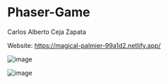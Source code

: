# Phaser-Game
Carlos Alberto Ceja Zapata

Website: https://magical-palmier-99a1d2.netlify.app/


![image](https://user-images.githubusercontent.com/73798412/187241855-863df6e1-9dd8-4c6f-b574-fb468977c4bb.png)

![image](https://user-images.githubusercontent.com/73798412/187350224-f6cb6a25-9cfe-4dad-83cc-1f7b938ef5c7.png)
